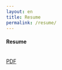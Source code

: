 ```yaml
---
layout: en
title: Resume
permalink: /resume/
---
```


<div class="innerContent">
    <h4>Resume</h4>
    <span style="float:left;text-align:center">
        <a target="_blank" href="{{site.url}}/assets/cv/cv.pdf">
            <i class="fa fa-file-pdf-o" style="font-size:48px;color:red"></i>
            <br/>
            PDF
        </a> 
    </span>
</div>
